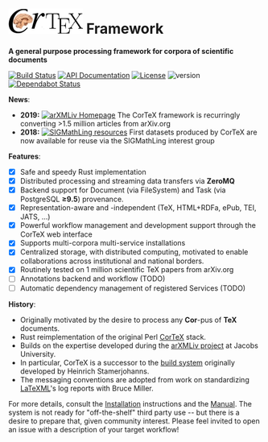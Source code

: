 ![CorTeX Framework](./public/img/logo.jpg) Framework
======

**A general purpose processing framework for corpora of scientific documents**

[![Build Status](https://secure.travis-ci.org/dginev/CorTeX.png?branch=master)](http://travis-ci.org/dginev/CorTeX) [![API Documentation](https://img.shields.io/badge/docs-API-blue.svg)](http://dginev.github.io/CorTeX/cortex/index.html) [![License](https://img.shields.io/badge/license-MIT-blue.svg)](https://raw.githubusercontent.com/dginev/CorTeX/master/LICENSE) ![version](https://img.shields.io/badge/version-0.4.2-orange.svg) [![Dependabot Status](https://api.dependabot.com/badges/status?host=github&repo=dginev/CorTeX)](https://dependabot.com)


**News**:
  - **2019:** [![arXMLiv Homepage](https://img.shields.io/badge/web-corpora.mathweb.org-red.svg?style=flat&label=https&colorB=d33847)](https://corpora.mathweb.org) The CorTeX framework is recurringly converting >1.5 million articles from arXiv.org
  - **2018:** [![SIGMathLing resources](https://img.shields.io/badge/web-sigmathling.kwarc.info-blue.svg?style=flat&label=https&colorB=3895d3)](https://sigmathling.kwarc.info/resources/) First datasets produced by CorTeX are now available for reuse via the SIGMathLing interest group

**Features**:
 - [x] Safe and speedy Rust implementation
 - [x] Distributed processing and streaming data transfers via **ZeroMQ**
 - [x] Backend support for Document (via FileSystem) and Task (via PostgreSQL **≥9.5**) provenance.
 - [x] Representation-aware and -independent (TeX, HTML+RDFa, ePub, TEI, JATS, ...)
 - [x] Powerful workflow management and development support through the CorTeX web interface
 - [x] Supports multi-corpora multi-service installations
 - [x] Centralized storage, with distributed computing, motivated to enable collaborations across institutional and national borders.
 - [x] Routinely tested on 1 million scientific TeX papers from arXiv.org
 - [ ] Annotations backend and workflow (TODO)
 - [ ] Automatic dependency management of registered Services (TODO)

**History**:
 * Originally motivated by the desire to process any **Cor**-pus of **TeX** documents.
 * Rust reimplementation of the original Perl [CorTeX](https://github.com/dginev/deprecated-CorTeX) stack.
 * Builds on the expertise developed during the [arXMLiv project](https://kwarc.info/projects/arXMLiv/) at Jacobs University.
 * In particular, CorTeX is a successor to the [build system](https://link.springer.com/article/10.1007/s11786-010-0024-7) originally developed by Heinrich Stamerjohanns.
 * The messaging conventions are adopted from work on standardizing [LaTeXML](http://dlmf.nist.gov/LaTeXML)'s log reports with Bruce Miller.

For more details, consult the [Installation](INSTALL.md) instructions and the [Manual](MANUAL.md). The system is not ready for "off-the-shelf" third party use -- but there is a desire to prepare that, given community interest. Please feel invited to open an issue with a description of your target workflow!
